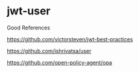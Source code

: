 # jwt-user

Good References

https://github.com/victorsteven/jwt-best-practices

https://github.com/ishrivatsa/user

https://github.com/open-policy-agent/opa

